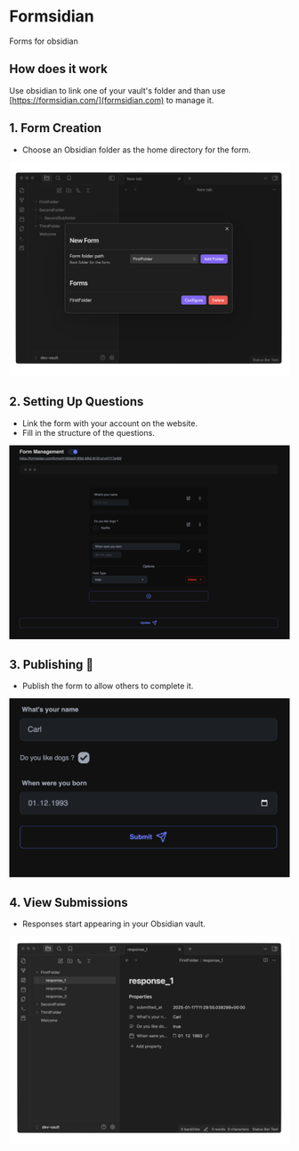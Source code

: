 # Formsidian

Forms for obsidian

## How does it work

Use obsidian to link one of your vault's folder and than use [https://formsidian.com/](formsidian.com) to manage it.


## 1. Form Creation
- Choose an Obsidian folder as the home directory for the form.

![Form Creation](./public/1-form-creation.png)

## 2. Setting Up Questions
- Link the form with your account on the website.
- Fill in the structure of the questions.

![Setting Up Questions](./public/2-form-management.png)

## 3. Publishing 🎉
- Publish the form to allow others to complete it.

![Publishing](./public/3-form-fill.png)

## 4. View Submissions
- Responses start appearing in your Obsidian vault.

![View Submissions](./public/4-form-synced.png)
